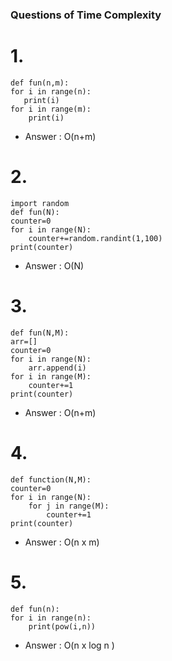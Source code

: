 ### Questions of Time Complexity

# 1. 
    def fun(n,m):
    for i in range(n):
       print(i)
    for i in range(m):
        print(i)
- Answer : O(n+m)


# 2. 
    import random
    def fun(N):
    counter=0
    for i in range(N):
        counter+=random.randint(1,100)
    print(counter)
- Answer : O(N)


# 3. 
    def fun(N,M):
    arr=[]
    counter=0
    for i in range(N):
        arr.append(i)
    for i in range(M):
        counter+=1
    print(counter)
- Answer : O(n+m)


# 4. 
    def function(N,M):
    counter=0
    for i in range(N):
        for j in range(M):
            counter+=1
    print(counter)
- Answer : O(n x m)


# 5. 
    def fun(n):
    for i in range(n):
        print(pow(i,n))
- Answer : O(n x log n )
  

